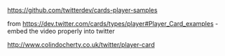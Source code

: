 https://github.com/twitterdev/cards-player-samples

from https://dev.twitter.com/cards/types/player#Player_Card_examples - embed the video properly into twitter

http://www.colindocherty.co.uk/twitter/player-card
